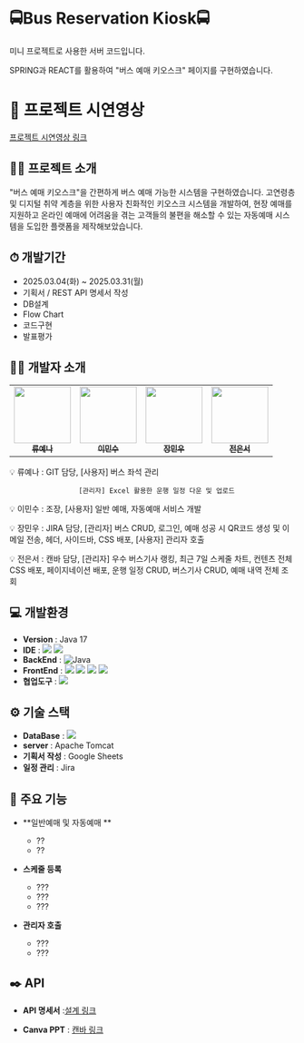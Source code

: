 # 🚍Bus Reservation Kiosk🚍
미니 프로젝트로 사용한 서버 코드입니다.

SPRING과 REACT를 활용하여 "버스 예매 키오스크" 페이지를 구현하였습니다.

# 🎥 프로젝트 시연영상

[프로젝트 시연영상 링크](https://youtu.be/e5RxGTHe5YU)


## 👨‍🏫 프로젝트 소개
"버스 예매 키오스크"을 간편하게 버스 예매 가능한 시스템을 구현하였습니다.
고연령층 및 디지털 취약 계층을 위한 사용자 친화적인 키오스크 시스템을 개발하여, 현장 예매를 지원하고 온라인 예매에 어려움을 겪는 고객들의 불편을 해소할 수 있는 자동예매 시스템을 도입한 플랫폼을 제작해보았습니다.





## ⏱ 개발기간
- 2025.03.04(화) ~ 2025.03.31(월)
- 기획서 / REST API 명세서 작성
- DB설계
- Flow Chart
- 코드구현
- 발표평가




## 🙋‍♂️ 개발자 소개

<table>
  <tbody>
    <tr>
      <td align="center"><a href="https://github.com/Ryuyena0305"><img src="https://avatars.githubusercontent.com/u/183960634?v=4" width="100px;" alt="" /><br /><sub><b> 류예나 </b></sub></a><br /></td>
      <td align="center"><a href="https://github.com/2mxnxu"><img src="https://avatars.githubusercontent.com/u/120361803?v=4" width="100px;" alt=""/><br /><sub><b> 이민수 </b></sub></a><br /></td>
      <td align="center"><a href="https://github.com/minwoo817"><img src="https://avatars.githubusercontent.com/u/189101401?v=4" width="100px;" alt="" /><br /><sub><b> 장민우 </b></sub></a><br /></td>
      <td align="center"><a href="https://github.com/ithodol"><img src="https://avatars.githubusercontent.com/u/188819094?v=4" width="100px;" alt=""/><br /><sub><b> 전은서 </b></sub></a><br /></td>
     <tr/>
  </tbody>
</table>


💡 류예나 : GIT 담당, [사용자] 버스 좌석 관리

                     [관리자] Excel 활용한 운행 일정 다운 및 업로드 

💡 이민수 : 조장, [사용자] 일반 예매, 자동예매 서비스 개발

💡 장민우 : JIRA 담당, [관리자] 버스 CRUD, 로그인, 예매 성공 시 QR코드 생성 및 이메일 전송, 헤더, 사이드바, CSS 배포, [사용자] 관리자 호출

💡 전은서 : 캔바 담당, [관리자] 우수 버스기사 랭킹, 최근 7일 스케줄 차트, 컨텐츠 전체 CSS 배포, 페이지네이션 배포, 운행 일정 CRUD, 버스기사 CRUD, 예매 내역 전체 조회




## 💻 개발환경
- **Version** : Java 17
- **IDE** : <img src="https://img.shields.io/badge/VSCode-007ACC?style=flat-square&logo=visualstudiocode&logoColor=white"> <img src="https://img.shields.io/badge/IntelliJ IDEA-000000?style=flat-square&logo=intellij-idea&logoColor=white">
- **BackEnd** : ![Java](https://img.shields.io/badge/Java-007396.svg?&style=for-the-badge&logo=Java&logoColor=white) 
- **FrontEnd** : <img src="https://img.shields.io/badge/React-61DAFB?style=flat-square&logo=react&logoColor=black"> 
  <img src="https://img.shields.io/badge/html5-E34F26?style=for-the-badge&logo=html5&logoColor=white"> 
  <img src="https://img.shields.io/badge/css-1572B6?style=for-the-badge&logo=css3&logoColor=white"> 
  <img src="https://img.shields.io/badge/javascript-F7DF1E?style=for-the-badge&logo=javascript&logoColor=black">
- **협업도구** : <img src="https://img.shields.io/badge/github-181717?style=for-the-badge&logo=github&logoColor=white">



## ⚙️ 기술 스택
- **DataBase** : <img src="https://img.shields.io/badge/mysql-4479A1?style=for-the-badge&logo=mysql&logoColor=white"> 
- **server** : Apache Tomcat
- **기획서 작성** : Google Sheets
- **일정 관리** : Jira




## 📌 주요 기능
- **일반예매 및 자동예매 **
  - ??
  - ??


    
- **스케줄 등록**
  - ???
  - ???
  - ???

    
- **관리자 호출**
  - ???
  - ???
    


 
## ✒️ API
- **API 명세서** :[설계 링크](https://docs.google.com/spreadsheets/d/1RW_41h6xYD6zknhlAMaRoWMZMum2rFkNr0inXzk1ppA/edit?pli=1&gid=0#gid=0)
  
- **Canva PPT** : [캔바 링크](https://www.canva.com/design/DAGhaqxYx-w/dalChxFWvSG_w0CFfknvow/edit)
